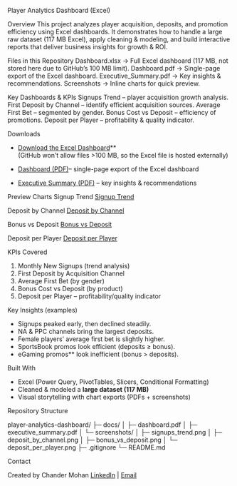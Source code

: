 Player Analytics Dashboard (Excel)


Overview
 This project analyzes player acquisition, deposits, and promotion efficiency using Excel dashboards.
 It demonstrates how to handle a large raw dataset (117 MB Excel), apply cleaning & modeling, and build interactive reports that deliver business insights for growth & ROI.


Files in this Repository
 Dashboard.xlsx → Full Excel dashboard (117 MB, not stored here due to GitHub’s 100 MB limit).
 Dashboard.pdf → Single-page export of the Excel dashboard.
 Executive_Summary.pdf → Key insights & recommendations.
 Screenshots → Inline charts for quick preview.


Key Dashboards & KPIs
 Signups Trend – player acquisition growth analysis.
 First Deposit by Channel – identify efficient acquisition sources.
 Average First Bet – segmented by gender.
 Bonus Cost vs Deposit – efficiency of promotions.
 Deposit per Player – profitability & quality indicator.


Downloads
- [Download the Excel Dashboard](https://docs.google.com/spreadsheets/d/1SG-RTDawKNhwa_03xXDaftHMwp4a8PVl/edit?usp=sharing&ouid=104955707086052119675&rtpof=true&sd=true)**  
  (GitHub won’t allow files >100 MB, so the Excel file is hosted externally)

- [Dashboard (PDF)](Dashboard.pdf)– single-page export of the Excel dashboard  
- [Executive Summary (PDF)](Executive_Summary.pdf) – key insights & recommendations  


Preview Charts
 Signup Trend
 [Signup Trend](signup_trend.png)

 Deposit by Channel
 [Deposit by Channel](deposit_by_channel.png)

 Bonus vs Deposit
 [Bonus vs Deposit](bonus_vs_deposit.png)

 Deposit per Player
 [Deposit per Player](deposit_per_player.png)



KPIs Covered
1. Monthly New Signups (trend analysis)  
2. First Deposit by Acquisition Channel  
3. Average First Bet (by gender)  
4. Bonus Cost vs Deposit (by product)  
5. Deposit per Player – profitability/quality indicator  



Key Insights (examples)
- Signups peaked early, then declined steadily.  
- NA & PPC channels bring the largest deposits.  
- Female players’ average first bet is slightly higher.  
- SportsBook promos look efficient (deposits ≥ bonus).  
- eGaming promos** look inefficient (bonus > deposits).  



 Built With
- Excel (Power Query, PivotTables, Slicers, Conditional Formatting)  
- Cleaned & modeled a **large dataset (117 MB)**  
- Visual storytelling with chart exports (PDFs + screenshots)  



Repository Structure

player-analytics-dashboard/
├─ docs/
│ ├─ dashboard.pdf
│ ├─ executive_summary.pdf
│ └─ screenshots/
│ ├─ signups_trend.png
│ ├─ deposit_by_channel.png
│ ├─ bonus_vs_deposit.png
│ └─ deposit_per_player.png
├─ .gitignore
└─ README.md

Contact

Created by Chander Mohan
[LinkedIn](https://www.linkedin.com/in/chander-mohan-0330921aa/) | [Email](cmvaishnav948@gmail.com)



